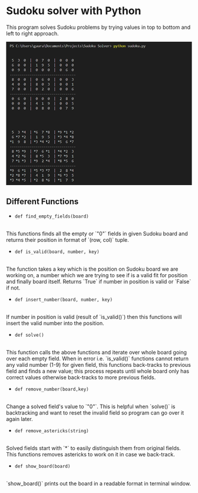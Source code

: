 # Sudoku solver with Python

This program solves Sudoku problems by trying values in top to bottom and left to right approach.

![Program running. screenshot.png](screenshot.png)

## Different Functions
* `def find_empty_fields(board)`
<br/>
This functions finds all the empty or `"0"` fields in given Sudoku board and returns their position in format of `(row, col)` tuple.

* `def is_valid(board, number, key)`
<br/>
The function takes a key which is the position on Sudoku board we are working on, a number which we are trying to see if is a valid fit for position and finally board itself. Returns `True` if number in position is valid or `False` if not.

* `def insert_number(board, number, key)`
<br/>
If number in position is valid (result of `is_valid()`) then this functions will insert the valid number into the position.

* `def solve()`
<br/>
This function calls the above functions and iterate over whole board going over each empty field. When in error i.e. `is_valid()` functions cannot return any valid number (1-9) for given field, this functions back-tracks to previous field and finds a new value; this process repeats until whole board only has correct values otherwise back-tracks to more previous fields.

* `def remove_number(board,key)`
<br/>
Change a solved field's value to `"0"`. This is helpful when `solve()` is backtracking and want to reset the invalid field so program can go over it again later.

* `def remove_astericks(string)`
<br/>
Solved fields start with `*` to easily distinguish them from original fields. This functions removes astericks to work on it in case we back-track.

* `def show_board(board)`
<br/>
`show_board()` prints out the board in a readable format in terminal window.